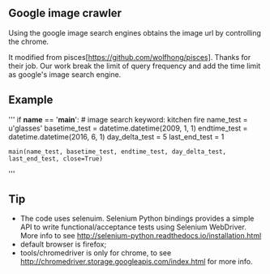 
## Google image crawler 
Using the google image search engines obtains the image url by controlling the chrome.

It modified from pisces[https://github.com/wolfhong/pisces]. Thanks for their job. Our work break the limit of query frequency and add the time limit as google's image search engine.


## Example

'''
if __name__ == '__main__':
    # image search keyword: kitchen fire
    name_test = u'glasses'
    basetime_test = datetime.datetime(2009, 1, 1)
    endtime_test = datetime.datetime(2016, 6, 1)
    day_delta_test = 5
    last_end_test = 1

    main(name_test, basetime_test, endtime_test, day_delta_test, last_end_test, close=True)
'''

## Tip
- The code uses selenuim. Selenium Python bindings provides a simple API to write functional/acceptance tests using Selenium WebDriver. More info to see http://selenium-python.readthedocs.io/installation.html
- default browser is firefox;
- tools/chromedriver is only for chrome, to see http://chromedriver.storage.googleapis.com/index.html for more info.

